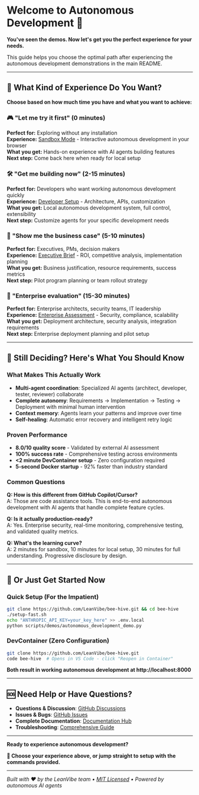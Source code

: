 # Welcome to Autonomous Development 🚀

**You've seen the demos. Now let's get you the perfect experience for your needs.**

This guide helps you choose the optimal path after experiencing the autonomous development demonstrations in the main README.

---

## 🎯 What Kind of Experience Do You Want?

**Choose based on how much time you have and what you want to achieve:**

### 🎮 **"Let me try it first"** (0 minutes)
**Perfect for:** Exploring without any installation  
**Experience:** [Sandbox Mode](docs/SANDBOX_MODE_GUIDE.md) - Interactive autonomous development in your browser  
**What you get:** Hands-on experience with AI agents building features  
**Next step:** Come back here when ready for local setup

### 🛠️ **"Get me building now"** (2-15 minutes)  
**Perfect for:** Developers who want working autonomous development quickly  
**Experience:** [Developer Setup](docs/developer/) - Architecture, APIs, customization  
**What you get:** Local autonomous development system, full control, extensibility  
**Next step:** Customize agents for your specific development needs

### 💼 **"Show me the business case"** (5-10 minutes)
**Perfect for:** Executives, PMs, decision makers  
**Experience:** [Executive Brief](docs/executive/) - ROI, competitive analysis, implementation planning  
**What you get:** Business justification, resource requirements, success metrics  
**Next step:** Pilot program planning or team rollout strategy

### 🏢 **"Enterprise evaluation"** (15-30 minutes)
**Perfect for:** Enterprise architects, security teams, IT leadership  
**Experience:** [Enterprise Assessment](docs/enterprise/) - Security, compliance, scalability  
**What you get:** Deployment architecture, security analysis, integration requirements  
**Next step:** Enterprise deployment planning and pilot setup

---

## 🤔 Still Deciding? Here's What You Should Know

### What Makes This Actually Work
- **Multi-agent coordination**: Specialized AI agents (architect, developer, tester, reviewer) collaborate
- **Complete autonomy**: Requirements → Implementation → Testing → Deployment with minimal human intervention
- **Context memory**: Agents learn your patterns and improve over time
- **Self-healing**: Automatic error recovery and intelligent retry logic

### Proven Performance
- **8.0/10 quality score** - Validated by external AI assessment
- **100% success rate** - Comprehensive testing across environments  
- **<2 minute DevContainer setup** - Zero configuration required
- **5-second Docker startup** - 92% faster than industry standard

### Common Questions

**Q: How is this different from GitHub Copilot/Cursor?**  
A: Those are code assistance tools. This is end-to-end autonomous development with AI agents that handle complete feature cycles.

**Q: Is it actually production-ready?**  
A: Yes. Enterprise security, real-time monitoring, comprehensive testing, and validated quality metrics.

**Q: What's the learning curve?**  
A: 2 minutes for sandbox, 10 minutes for local setup, 30 minutes for full understanding. Progressive disclosure by design.

---

## 🚀 Or Just Get Started Now

### Quick Setup (For the Impatient)
```bash
git clone https://github.com/LeanVibe/bee-hive.git && cd bee-hive
./setup-fast.sh
echo "ANTHROPIC_API_KEY=your_key_here" >> .env.local
python scripts/demos/autonomous_development_demo.py
```

### DevContainer (Zero Configuration)
```bash
git clone https://github.com/LeanVibe/bee-hive.git
code bee-hive  # Opens in VS Code - click "Reopen in Container"
```

**Both result in working autonomous development at http://localhost:8000**

---

## 🆘 Need Help or Have Questions?

- **Questions & Discussion**: [GitHub Discussions](https://github.com/LeanVibe/bee-hive/discussions)
- **Issues & Bugs**: [GitHub Issues](https://github.com/LeanVibe/bee-hive/issues)
- **Complete Documentation**: [Documentation Hub](docs/)
- **Troubleshooting**: [Comprehensive Guide](docs/TROUBLESHOOTING_GUIDE_COMPREHENSIVE.md)

---

**Ready to experience autonomous development?**

**🎯 Choose your experience above, or jump straight to setup with the commands provided.**

---

*Built with ❤️ by the LeanVibe team • [MIT Licensed](LICENSE) • Powered by autonomous AI agents*